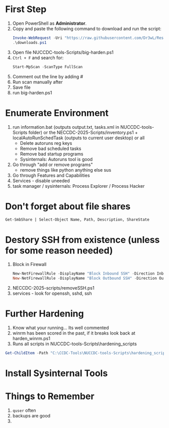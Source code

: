 # First Step
1. Open PowerShell as **Administrator**.
2. Copy and paste the following command to download and run the script:
    ```powershell
    Invoke-WebRequest -Uri "https://raw.githubusercontent.com/Dr3wL/Resources/main/downloads.ps1" -OutFile "downloads.ps1"
    .\downloads.ps1
    ```
3. Open file NUCCDC-tools-Scripts/big-harden.ps1
4. `Ctrl + F` and search for:
    ```powershell
    Start-MpScan -ScanType FullScan
    ```
5. Comment out the line by adding #
5. Run scan manually after
6. Save file
7. run big-harden.ps1

# Enumerate Environment
1. run information.bat (outputs output.txt, tasks.xml in NUCCDC-tools-Scripts folder) or the NECCDC-2025-Scripts/inventory.ps1 + localAutoRunSchedTask (outputs to current user desktop) or all
    - Delete autoruns reg keys
    - Remove bad scheduled tasks
    - Remove bad startup programs
    - Sysinternals: Autoruns tool is good
2. Go through "add or remove programs"
    - remove things like python anything else sus
4. Go through Features and Capabilities
5. Services - disable uneeded
6. task manager / sysinternals: Process Explorer / Process Hacker

# Don't forget about file shares
    Get-SmbShare | Select-Object Name, Path, Description, ShareState

# Destory SSH from existence (unless for some reason needed)
1. Block in Firewall
   ```powershell
   New-NetFirewallRule -DisplayName "Block Inbound SSH" -Direction Inbound -Action Block -Protocol TCP -LocalPort 22
   New-NetFirewallRule -DisplayName "Block Outbound SSH" -Direction Outbound -Action Block -Protocol TCP -RemotePort 22
    ```
2. NECCDC-2025-scripts/removeSSH.ps1
3. services - look for openssh, sshd, ssh

# Further Hardening
1. Know what your running... Its well commented
2. winrm has been scored in the past, if it breaks look back at harden_winrm.ps1
3. Runs all scripts in NUCCDC-tools-Scripts\hardening_scripts
```powershell
Get-ChildItem -Path "C:\CCDC-Tools\NUCCDC-tools-Scripts\hardening_scripts" -Filter "*.ps1" | ForEach-Object { & $_.FullName }
```

# Install Sysinternal Tools

# Things to Remember
1. ```quser``` often
2. backups are good
3. 



